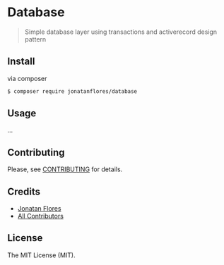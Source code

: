 # Database

> Simple database layer using transactions and activerecord design pattern

## Install
via composer

``` bash
$ composer require jonatanflores/database
```

## Usage

...

## Contributing

Please, see [CONTRIBUTING](CONTRIBUTING.md) for details.

## Credits

- [Jonatan Flores](https://github.com/jonatanflores)
- [All Contributors](https://github.com/jonatanflores/database/contributors)

## License

The MIT License (MIT).